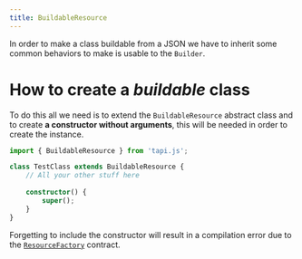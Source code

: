 ```yaml
---
title: BuildableResource
---
```


In order to make a class buildable from a JSON we have to inherit some common behaviors to make is usable to the `Builder`.

# How to create a *buildable* class

To do this all we need is to extend the `BuildableResource` abstract class and to create **a constructor without arguments**, this will be needed in order to create the instance.

```typescript
import { BuildableResource } from 'tapi.js';

class TestClass extends BuildableResource {
    // All your other stuff here
    
    constructor() {
        super();
    }
}
```

Forgetting to include the constructor will result in a compilation error due to the [`ResourceFactory`](/docs/core/resource-factory) contract.